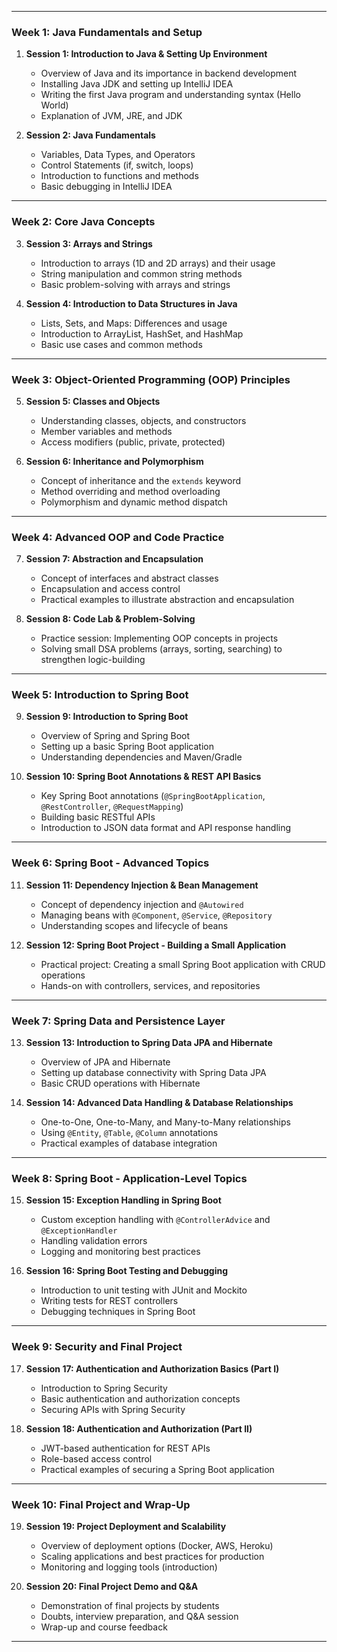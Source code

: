 
---

### **Week 1: Java Fundamentals and Setup**

1. **Session 1: Introduction to Java & Setting Up Environment**
   - Overview of Java and its importance in backend development
   - Installing Java JDK and setting up IntelliJ IDEA
   - Writing the first Java program and understanding syntax (Hello World)
   - Explanation of JVM, JRE, and JDK

2. **Session 2: Java Fundamentals**
   - Variables, Data Types, and Operators
   - Control Statements (if, switch, loops)
   - Introduction to functions and methods
   - Basic debugging in IntelliJ IDEA

---

### **Week 2: Core Java Concepts**

3. **Session 3: Arrays and Strings**
   - Introduction to arrays (1D and 2D arrays) and their usage
   - String manipulation and common string methods
   - Basic problem-solving with arrays and strings

4. **Session 4: Introduction to Data Structures in Java**
   - Lists, Sets, and Maps: Differences and usage
   - Introduction to ArrayList, HashSet, and HashMap
   - Basic use cases and common methods

---

### **Week 3: Object-Oriented Programming (OOP) Principles**

5. **Session 5: Classes and Objects**
   - Understanding classes, objects, and constructors
   - Member variables and methods
   - Access modifiers (public, private, protected)

6. **Session 6: Inheritance and Polymorphism**
   - Concept of inheritance and the `extends` keyword
   - Method overriding and method overloading
   - Polymorphism and dynamic method dispatch

---

### **Week 4: Advanced OOP and Code Practice**

7. **Session 7: Abstraction and Encapsulation**
   - Concept of interfaces and abstract classes
   - Encapsulation and access control
   - Practical examples to illustrate abstraction and encapsulation

8. **Session 8: Code Lab & Problem-Solving**
   - Practice session: Implementing OOP concepts in projects
   - Solving small DSA problems (arrays, sorting, searching) to strengthen logic-building

---

### **Week 5: Introduction to Spring Boot**

9. **Session 9: Introduction to Spring Boot**
   - Overview of Spring and Spring Boot
   - Setting up a basic Spring Boot application
   - Understanding dependencies and Maven/Gradle

10. **Session 10: Spring Boot Annotations & REST API Basics**
    - Key Spring Boot annotations (`@SpringBootApplication`, `@RestController`, `@RequestMapping`)
    - Building basic RESTful APIs
    - Introduction to JSON data format and API response handling

---

### **Week 6: Spring Boot - Advanced Topics**

11. **Session 11: Dependency Injection & Bean Management**
    - Concept of dependency injection and `@Autowired`
    - Managing beans with `@Component`, `@Service`, `@Repository`
    - Understanding scopes and lifecycle of beans

12. **Session 12: Spring Boot Project - Building a Small Application**
    - Practical project: Creating a small Spring Boot application with CRUD operations
    - Hands-on with controllers, services, and repositories

---

### **Week 7: Spring Data and Persistence Layer**

13. **Session 13: Introduction to Spring Data JPA and Hibernate**
    - Overview of JPA and Hibernate
    - Setting up database connectivity with Spring Data JPA
    - Basic CRUD operations with Hibernate

14. **Session 14: Advanced Data Handling & Database Relationships**
    - One-to-One, One-to-Many, and Many-to-Many relationships
    - Using `@Entity`, `@Table`, `@Column` annotations
    - Practical examples of database integration

---

### **Week 8: Spring Boot - Application-Level Topics**

15. **Session 15: Exception Handling in Spring Boot**
    - Custom exception handling with `@ControllerAdvice` and `@ExceptionHandler`
    - Handling validation errors
    - Logging and monitoring best practices

16. **Session 16: Spring Boot Testing and Debugging**
    - Introduction to unit testing with JUnit and Mockito
    - Writing tests for REST controllers
    - Debugging techniques in Spring Boot

---

### **Week 9: Security and Final Project**

17. **Session 17: Authentication and Authorization Basics (Part I)**
    - Introduction to Spring Security
    - Basic authentication and authorization concepts
    - Securing APIs with Spring Security

18. **Session 18: Authentication and Authorization (Part II)**
    - JWT-based authentication for REST APIs
    - Role-based access control
    - Practical examples of securing a Spring Boot application

---

### **Week 10: Final Project and Wrap-Up**

19. **Session 19: Project Deployment and Scalability**
    - Overview of deployment options (Docker, AWS, Heroku)
    - Scaling applications and best practices for production
    - Monitoring and logging tools (introduction)

20. **Session 20: Final Project Demo and Q&A**
    - Demonstration of final projects by students
    - Doubts, interview preparation, and Q&A session
    - Wrap-up and course feedback

---
